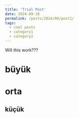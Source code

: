 ```yaml
---
title: 'Trial Post'
date: 2024-09-18
permalink: /posts/2024/09/post1/
tags:
  - cool posts
  - category1
  - category2
---
```


Will this work???


büyük
======

orta
======

küçük
------
